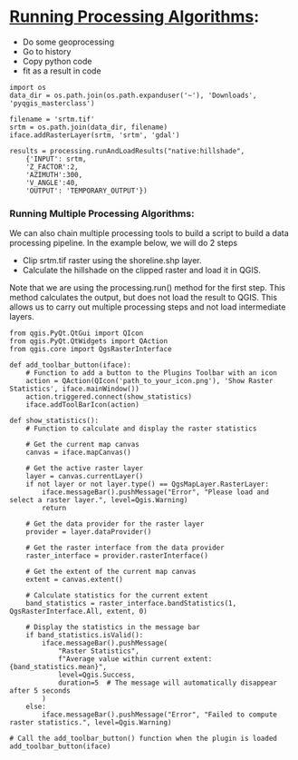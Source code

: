 # [Running Processing Algorithms](https://docs.qgis.org/testing/en/docs/user_manual/processing/console.html): 

- Do some geoprocessing
- Go to history
- Copy python code
- fit as a result in code

```
import os
data_dir = os.path.join(os.path.expanduser('~'), 'Downloads', 'pyqgis_masterclass')

filename = 'srtm.tif'
srtm = os.path.join(data_dir, filename)
iface.addRasterLayer(srtm, 'srtm', 'gdal')

results = processing.runAndLoadResults("native:hillshade", 
    {'INPUT': srtm, 
    'Z_FACTOR':2,
    'AZIMUTH':300,
    'V_ANGLE':40,
    'OUTPUT': 'TEMPORARY_OUTPUT'})
```
### Running Multiple Processing Algorithms: 

We can also chain multiple processing tools to build a script to build a data processing pipeline. In the example below, we will do 2 steps

- Clip srtm.tif raster using the shoreline.shp layer.
- Calculate the hillshade on the clipped raster and load it in QGIS.

Note that we are using the processing.run() method for the first step. This method calculates the output, but does not load the result to QGIS. This allows us to carry out multiple processing steps and not load intermediate layers.

```
from qgis.PyQt.QtGui import QIcon
from qgis.PyQt.QtWidgets import QAction
from qgis.core import QgsRasterInterface

def add_toolbar_button(iface):
    # Function to add a button to the Plugins Toolbar with an icon
    action = QAction(QIcon('path_to_your_icon.png'), 'Show Raster Statistics', iface.mainWindow())
    action.triggered.connect(show_statistics)
    iface.addToolBarIcon(action)

def show_statistics():
    # Function to calculate and display the raster statistics

    # Get the current map canvas
    canvas = iface.mapCanvas()

    # Get the active raster layer
    layer = canvas.currentLayer()
    if not layer or not layer.type() == QgsMapLayer.RasterLayer:
        iface.messageBar().pushMessage("Error", "Please load and select a raster layer.", level=Qgis.Warning)
        return

    # Get the data provider for the raster layer
    provider = layer.dataProvider()

    # Get the raster interface from the data provider
    raster_interface = provider.rasterInterface()

    # Get the extent of the current map canvas
    extent = canvas.extent()

    # Calculate statistics for the current extent
    band_statistics = raster_interface.bandStatistics(1, QgsRasterInterface.All, extent, 0)

    # Display the statistics in the message bar
    if band_statistics.isValid():
        iface.messageBar().pushMessage(
            "Raster Statistics",
            f"Average value within current extent: {band_statistics.mean}",
            level=Qgis.Success,
            duration=5  # The message will automatically disappear after 5 seconds
        )
    else:
        iface.messageBar().pushMessage("Error", "Failed to compute raster statistics.", level=Qgis.Warning)

# Call the add_toolbar_button() function when the plugin is loaded
add_toolbar_button(iface)

```

